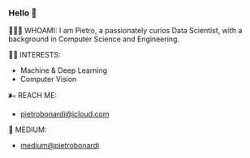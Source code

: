 ### Hello 👋 

👨🏻‍💻 WHOAMI:
I am Pietro, a passionately curios Data Scientist, with a background in Computer Science and Engineering.

🕺🏻 INTERESTS: 
- Machine & Deep Learning
- Computer Vision 

🌬 REACH ME:
- pietrobonardi@icloud.com 

💬 MEDIUM:
- [medium@pietrobonardi](https://medium.com/@pietrobonardi)
